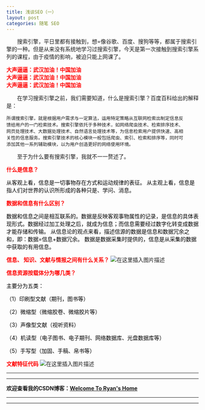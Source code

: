 ```yaml
---
title: 浅谈SEO（一）
layout: post
categories: 随笔 SEO
---
```



&emsp;&emsp;搜索引擎，平日里都有接触到，想=像谷歌、百度、搜狗等等，都属于搜索引擎的一种。但是从来没有系统地学习过搜索引擎，今天是第一次接触到搜索引擎系列的课程，由于疫情的影响，被迫只能上网课了。

**<font color="red">大声逼逼：武汉加油！中国加油</font>**<br>
**<font color="red">大声逼逼：武汉加油！中国加油</font>**<br>
**<font color="red">大声逼逼：武汉加油！中国加油</font>**<br>

 &emsp;&emsp;在学习搜索引擎之前，我们需要知道，什么是搜索引擎？百度百科给出的解释是：

    所谓搜索引擎，就是根据用户需求与一定算法，运用特定策略从互联网检索出制定信息反
    馈给用户的一门检索技术。搜索引擎依托于多种技术，如网络爬虫技术、检索排序技术、
    网页处理技术、大数据处理技术、自然语言处理技术等，为信息检索用户提供快速、高相
    关性的信息服务。搜索引擎技术的核心模块一般包括爬虫、索引、检索和排序等，同时可
    添加其他一系列辅助模块，以为用户创造更好的网络使用环境。

&emsp;&emsp;至于为什么要有搜索引擎，我就不一一赘述了。

**<font color="red">什么是信息？</font>**

<font color="black">从客观上看，信息是一切事物存在方式和运动规律的表征。
从主观上看，信息是指人们对世界的认识所形成的各种只是、学问、消息。</font><br>

**<font color="red">数据和信息有什么区别？</font>**

<font color="black">数据和信息之间是相互联系的。数据是反映客观事物属性的记录，是信息的具体表现形式。数据经过加工处理之后，就成为信息；而信息需要经过数字化转变成数据才能存储和传输。
从信息论的观点来看，描述信源的数据是信息和数据冗余之和，即：数据=信息+数据冗余。
数据是数据采集时提供的，信息是从采集的数据中获取的有用信息。</font><br>

**<font color="red">信息、 知识、文献与情报之间有什么关系？</font>**
![在这里插入图片描述](https://img-blog.csdnimg.cn/20200213112929207.png?x-oss-process=image/watermark,type_ZmFuZ3poZW5naGVpdGk,shadow_10,text_aHR0cHM6Ly9ibG9nLmNzZG4ubmV0L3FxXzQxNDIyNDQ4,size_16,color_FFFFFF,t_70)


**<font color="red">信息资源按载体分为哪几类？</font>**<br>


<font color="black">主要分为五类：<br>

（1）印刷型文献（期刊，图书等）<br>

（2）微缩型（微缩胶卷、微缩胶片等）<br>

（3）声像型文献（视听资料）<br>

（4）机读型（电子图书、电子期刊、网络数据库、光盘数据库等）<br>

（5）手写型（加固、手稿、帛书等）</font><br>

**<font color="red">文献特征代码</font>**
![在这里插入图片描述](https://img-blog.csdnimg.cn/20200213115303567.png?x-oss-process=image/watermark,type_ZmFuZ3poZW5naGVpdGk,shadow_10,text_aHR0cHM6Ly9ibG9nLmNzZG4ubmV0L3FxXzQxNDIyNDQ4,size_16,color_FFFFFF,t_70)





---
---
**欢迎查看我的CSDN博客：[Welcome To Ryan's Home](https://blog.csdn.net/qq_41422448)**

---
---